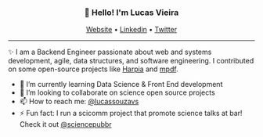 <h3 align="center">👋 Hello! I'm Lucas Vieira</h3>
<p align="center">
  <a href="https://lucassouzavieira.github.io/">Website</a> •
  <a href="https://www.linkedin.com/in/lucassouzavieira/?locale=en_US">Linkedin</a> •
  <a href="https://twitter.com/lucassouzavs">Twitter</a>
</p>

---
✨ I am a Backend Engineer passionate about web and systems development, agile, data structures, and software engineering. 
I contributed on some open-source projects like [Harpia](https://github.com/uemanet/harpia) and [mpdf](https://github.com/mpdf/mpdf).

- 🌱 I’m currently learning Data Science & Front End development
- 👯 I’m looking to collaborate on science open source projects 
- 📫 How to reach me: [@lucassouzavs](https://twitter.com/lucassouzavs)
- ⚡ Fun fact: I run a scicomm project that promote science talks at bar! Check it out [@sciencepubbr](https://twitter.com/sciencepubbr)
